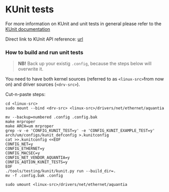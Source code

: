 # KUnit tests

For more information on KUnit and unit tests in general please refer to the [KUnit documentation](https://www.kernel.org/doc/html/latest/dev-tools/kunit/index.html)

Direct link to KUnit API reference: [url](https://www.kernel.org/doc/html/latest/dev-tools/kunit/api/index.html)

### How to build and run unit tests

> **NB!** Back up your existig `.config`, because the steps below will overwrite it.

You need to have both kernel sources (referred to as `<linux-src>`from now on)  and driver sources (`<drv-src>`).

Cut-n-paste steps:
```
cd <linux-src>
sudo mount --bind <drv-src> <linux-src>/drivers/net/ethernet/aquantia

mv --backup=numbered .config .config.bak
make mrproper
make ARCH=um mrproper
grep -v -e 'CONFIG_KUNIT_TEST=y' -e 'CONFIG_KUNIT_EXAMPLE_TEST=y' arch/um/configs/kunit_defconfig >.kunitconfig
cat >>.kunitconfig <<EOF
CONFIG_NET=y
CONFIG_ETHERNET=y
CONFIG_MACSEC=y
CONFIG_NET_VENDOR_AQUANTIA=y
CONFIG_AQTION_KUNIT_TESTS=y
EOF
./tools/testing/kunit/kunit.py run --build_dir=.
mv -f .config.bak .config

sudo umount <linux-src>/drivers/net/ethernet/aquantia
```
